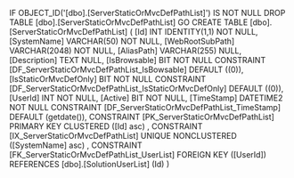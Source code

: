 ﻿
 IF OBJECT_ID('[dbo].[ServerStaticOrMvcDefPathList]') IS NOT NULL 
 DROP TABLE [dbo].[ServerStaticOrMvcDefPathList] 
 GO
 CREATE TABLE [dbo].[ServerStaticOrMvcDefPathList] ( 
 [Id]                    INT              IDENTITY(1,1)          NOT NULL,
 [SystemName]            VARCHAR(50)                             NOT NULL,
 [WebRootSubPath]        VARCHAR(2048)                           NOT NULL,
 [AliasPath]             VARCHAR(255)                                NULL,
 [Description]           TEXT                                        NULL,
 [IsBrowsable]           BIT                                     NOT NULL  CONSTRAINT [DF_ServerStaticOrMvcDefPathList_IsBowsable] DEFAULT ((0)),
 [IsStaticOrMvcDefOnly]  BIT                                     NOT NULL  CONSTRAINT [DF_ServerStaticOrMvcDefPathList_IsStaticOrMvcDefOnly] DEFAULT ((0)),
 [UserId]                INT                                     NOT NULL,
 [Active]                BIT                                     NOT NULL,
 [TimeStamp]             DATETIME2                               NOT NULL  CONSTRAINT [DF_ServerStaticOrMvcDefPathList_TimeStamp] DEFAULT (getdate()),
 CONSTRAINT   [PK_ServerStaticOrMvcDefPathList]  PRIMARY KEY CLUSTERED    ([Id] asc) ,
 CONSTRAINT   [IX_ServerStaticOrMvcDefPathList]  UNIQUE      NONCLUSTERED ([SystemName] asc) ,
 CONSTRAINT [FK_ServerStaticOrMvcDefPathList_UserList] FOREIGN KEY ([UserId]) REFERENCES [dbo].[SolutionUserList] (Id) )
 
 